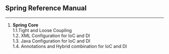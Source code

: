 ## Spring Reference Manual
<hr/>

1. <strong>Spring Core</strong><br>
1.1.Tight and Loose Coupling <br>
1.2. XML Configuration for IoC and DI <br>
1.3. Java Configuration for IoC and DI<br>
1.4. Annotations and Hybrid combination for IoC and DI<br>